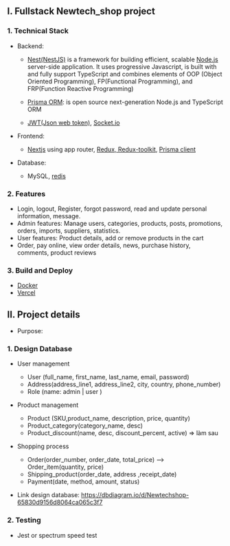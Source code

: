 ## I. Fullstack Newtech_shop project

### 1. Technical Stack

- Backend:

  - [Nest(NestJS)](https://docs.nestjs.com/) is a framework for building efficient, scalable [Node.js](https://nodejs.org/en/download/) server-side application. It uses progressive Javascript, is built with and fully support TypeScript and combines elements of OOP (Object Oriented Programming), FP(Functional Programming), and FRP(Function Reactive Programming)

  - [Prisma ORM](https://www.prisma.io/docs/getting-started/quickstart): is open source next-generation Node.js and TypeScript ORM
  - [JWT(Json web token)](https://jwt.io/), [Socket.io](socket.io)

- Frontend:
  - [Nextjs](https://nextjs.org/) using app router, [Redux, Redux-toolkit](https://redux-toolkit.js.org/), [Prisma client](https://www.prisma.io/docs/getting-started/quickstart)
- Database:
  - MySQL, [redis](https://redis.io/docs/get-started/)

### 2. Features

- Login, logout, Register, forgot password, read and update personal information, message.
- Admin features: Manage users, categories, products, posts, promotions, orders, imports, suppliers, statistics.
- User features: Product details, add or remove products in the cart
- Order, pay online, view order details, news, purchase history, comments, product reviews

### 3. Build and Deploy

- [Docker](https://www.docker.com/)
- [Vercel](https://nextjs.org/)

## II. Project details

- Purpose:

### 1. Design Database

- User management
  - User (full_name, first_name, last_name, email, password)
  - Address(address_line1, address_line2, city, country, phone_number)
  - Role (name: admin | user )
- Product management
  - Product (SKU,product_name, description, price, quantity)
  - Product_category(category_name, desc)
  - Product_discount(name, desc, discount_percent, active) => làm sau
- Shopping process

  - Order(order_number, order_date, total_price) --> Order_item(quantity, price)
  - Shipping_product(order_date, address ,receipt_date)
  - Payment(date, method, amount, status)

- Link design database: https://dbdiagram.io/d/Newtechshop-65830d9156d8064ca065c3f7

### 2. Testing

- Jest or spectrum speed test
